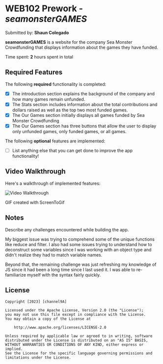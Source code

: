 # WEB102 Prework - *seamonsterGAMES*

Submitted by: **Shaun Colegado**

**seamonsterGAMES** is a website for the company Sea Monster Crowdfunding that displays information about the games they have funded.

Time spent: **2** hours spent in total

## Required Features

The following **required** functionality is completed:

* [X] The introduction section explains the background of the company and how many games remain unfunded.
* [X] The Stats section includes information about the total contributions and dollars raised as well as the top two most funded games.
* [X] The Our Games section initially displays all games funded by Sea Monster Crowdfunding
* [X] The Our Games section has three buttons that allow the user to display only unfunded games, only funded games, or all games.

The following **optional** features are implemented:

* [ ] List anything else that you can get done to improve the app functionality!

## Video Walkthrough

Here's a walkthrough of implemented features:

<img src='https://imgur.com/a/GPTaDcc' title='Video Walkthrough' width='' alt='Video Walkthrough' />

GIF created with ScreenToGif

## Notes

Describe any challenges encountered while building the app.

My biggest issue was trying to comprehend some of the unique functions like reduce and filter. I also had some issues trying to understand how to deconstruct some
variables since I was working with an object type and didn't realize they had to match variable names.

Beyond that, the remaining challenge was just refreshing my knowledge of JS since it had been a long time since I last used it. I was able to re-familiarize myself with the syntax fairly quickly. 

## License

    Copyright [2023] [channel9A]

    Licensed under the Apache License, Version 2.0 (the "License");
    you may not use this file except in compliance with the License.
    You may obtain a copy of the License at

        http://www.apache.org/licenses/LICENSE-2.0

    Unless required by applicable law or agreed to in writing, software
    distributed under the License is distributed on an "AS IS" BASIS,
    WITHOUT WARRANTIES OR CONDITIONS OF ANY KIND, either express or implied.
    See the License for the specific language governing permissions and
    limitations under the License.

